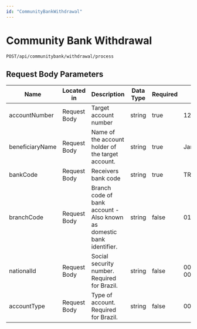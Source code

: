 ```yaml
---
id: "CommunityBankWithdrawal"
---
```


# Community Bank Withdrawal

`POST/api/communitybank/withdrawal/process`

## Request Body Parameters

| Name            | Located in   | Description                                                           | Data Type | Required | Example        |
|-----------------|--------------|-----------------------------------------------------------------------|-----------|----------|----------------|
| accountNumber   | Request Body | Target account number                                                 | string    | true     | 123456789      |
| beneficiaryName | Request Body | Name of the account holder of the target account.                     | string    | true     | Jane Doe       |
| bankCode        | Request Body | Receivers bank code                                                   | string    | true     | TRHBTR2A       |
| branchCode      | Request Body | Branch code of bank account - Also known as domestic bank identifier. | string    | false    | 012345         |
| nationalId      | Request Body | Social security number. Required for Brazil.                          | string    | false    | 000.000.000-00 |
| accountType     | Request Body | Type of account. Required for Brazil.                                 | string    | false    | 001            |
